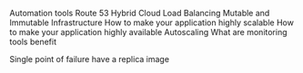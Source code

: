 Automation tools 
Route 53
Hybrid Cloud
Load Balancing
Mutable and Immutable Infrastructure 
How to make your application highly scalable 
How to make your application highly available
Autoscaling 
What are monitoring tools
    benefit
    
    
    
    
    
Single point of failure 
    have a replica image 

